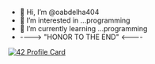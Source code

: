 - 👋 Hi, I’m @oabdelha404
- 👀 I’m interested in ...programming
- 🌱 I’m currently learning ...programming
- ----> "HONOR TO THE END" <----
<!---
oabdelha404/oabdelha404 is a ✨ special ✨ repository because its `README.md` (this file) appears on your GitHub profile.
You can click the Preview link to take a look at your changes.
--->
[![42 Profile Card](https://1337-readme.vercel.app/api/profile?cursus=42&email=hide&login=oabdelha)](https://github.com/mohouyizme/1337-readme)
